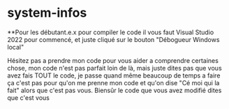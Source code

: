 # system-infos
**Pour les débutant.e.x pour compiler le code il vous faut Visual Studio 2022 pour commencé, et juste cliqué sur le bouton "Débogueur Windows local"

Hésitez pas a prendre mon code pour vous aider a comprendre certaines chose, mon code n'est pas parfait loin de là, mais juste dites pas que vous avez fais TOUT le code, je passe quand même beaucoup de temps a faire ça c'est pas pour qu'on me prenne mon code et qu'on dise "Cé moi qui la fait" alors que c'est pas vous. Biensûr le code que vous avez modifié dites que c'est vous
